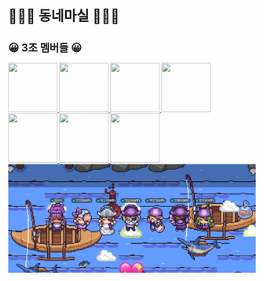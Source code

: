 # 🏃🏻‍♀️ 동네마실 🏃🏻‍♀️  

## 😀 3조 멤버들 😀
<a href="https://github.com/makepin2r">
<img src="https://github.com/makepin2r.png" width="100" height="100"/>
</a>
<a href="https://github.com/codegyeon">
<img src="https://github.com/codegyeon.png" width="100" height="100"/>
</a>
<a href="https://github.com/junyoung93">
<img src="https://github.com/junyoung93.png" width="100" height="100"/>
</a>
<a href="https://github.com/taehyunkim3">
<img src="https://github.com/taehyunkim3.png" width="100" height="100"/>
</a>
<a href="https://github.com/soolovepat">
<img src="https://github.com/soolovepat.png" width="100" height="100"/>
</a>
<a href="https://github.com/Kang-Gyeongwon">
<img src="https://github.com/Kang-Gyeongwon.png" width="100" height="100"/>
</a>
<a href="https://github.com/sunny2you">
<img src="https://github.com/sunny2you.png" width="100" height="100"/>

<img src="../images/img-3jo-jjangjjangman.png">  

